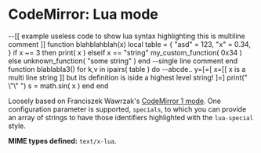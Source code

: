 CodeMirror: Lua mode
====================

--\[\[ example useless code to show lua syntax highlighting this is multiline comment \]\] function blahblahblah(x) local table = { "asd" = 123, "x" = 0.34, } if x ~= 3 then print( x ) elseif x == "string" my\_custom\_function( 0x34 ) else unknown\_function( "some string" ) end --single line comment end function blablabla3() for k,v in ipairs( table ) do --abcde.. y=\[=\[ x=\[\[ x is a multi line string \]\] but its definition is iside a highest level string! \]=\] print(" \\"\\" ") s = math.sin( x ) end end

Loosely based on Franciszek Wawrzak's [CodeMirror 1 mode](http://codemirror.net/1/contrib/lua). One configuration parameter is supported, `specials`, to which you can provide an array of strings to have those identifiers highlighted with the `lua-special` style.

**MIME types defined:** `text/x-lua`.
